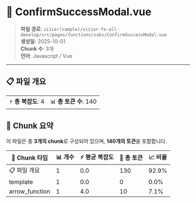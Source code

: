 # 📄 ConfirmSuccessModal.vue

> **파일 경로**: `vizier(sample)/vizier-fe-all-develop/src/pages/functions/subs/ConfirmSuccessModal.vue`  
> **생성일**: 2025-10-01  
> **Chunk 수**: 3개  
> **언어**: Javascript / Vue
---


## 📋 파일 개요

| | |
|--|--|
| ⚡ **총 복잡도**: 4 | 📊 **총 토큰 수**: 140 |






## 🧩 Chunk 요약

이 파일은 총 **3개의 chunk**로 구성되어 있으며, **140개의 토큰**을 포함합니다.

| 🧩 Chunk 타입 | 📊 개수 | ⚡ 평균 복잡도 | 📝 총 토큰 | 📈 비율 |
|---------------|--------|-------------|----------|--------|
| 📋 파일 개요 | 1 | 0.0 | 130 | 92.9% |
| template | 1 | 0.0 | 0 | 0.0% |
| arrow_function | 1 | 4.0 | 10 | 7.1% |

